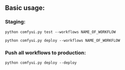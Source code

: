 ## Basic usage:
### Staging:
`python comfyui.py test --workflows NAME_OF_WORKFLOW`

`python comfyui.py deploy --workflows NAME_OF_WORKFLOW`

### Push all workflows to production:
`python comfyui.py deploy --deploy`
